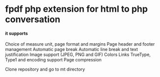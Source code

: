 # fpdf php extension for html to php conversation

#### it supports

Choice of measure unit, page format and margins
Page header and footer management
Automatic page break
Automatic line break and text justification
Image support (JPEG, PNG and GIF)
Colors
Links
TrueType, Type1 and encoding support
Page compression 

Clone repository and go to mt directory

>
